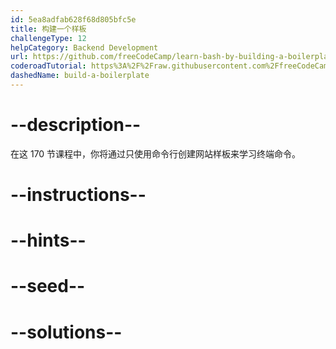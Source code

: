 ```yaml
---
id: 5ea8adfab628f68d805bfc5e
title: 构建一个样板
challengeType: 12
helpCategory: Backend Development
url: https://github.com/freeCodeCamp/learn-bash-by-building-a-boilerplate
coderoadTutorial: https%3A%2F%2Fraw.githubusercontent.com%2FfreeCodeCamp%2Flearn-bash-by-building-a-boilerplate%2Fmain%2Ftutorial.json
dashedName: build-a-boilerplate
---
```


# --description--

在这 170 节课程中，你将通过只使用命令行创建网站样板来学习终端命令。

# --instructions--

# --hints--

# --seed--

# --solutions--
